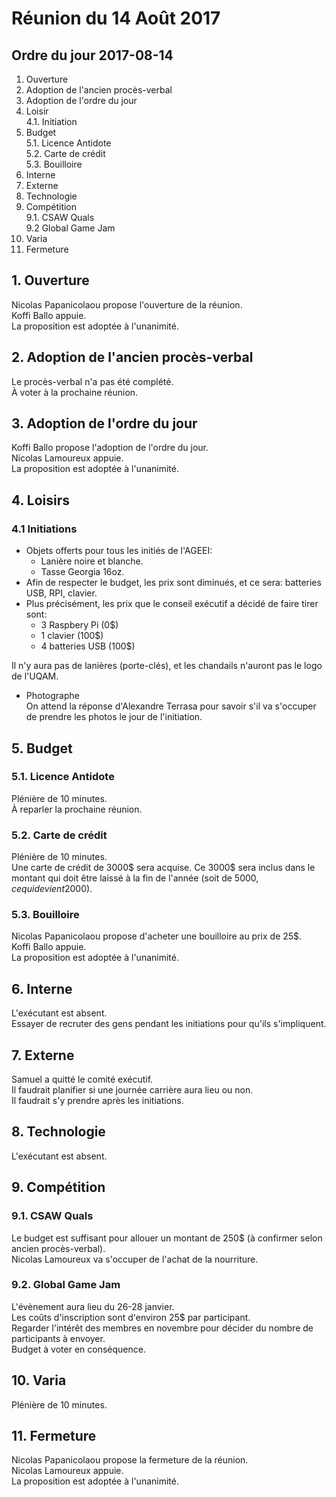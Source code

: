 # Réunion du 14 Août 2017

## Ordre du jour 2017-08-14

1. Ouverture
2. Adoption de l'ancien procès-verbal
3. Adoption de l'ordre du jour
4. Loisir  
4.1. Initiation  
5. Budget  
5.1. Licence Antidote  
5.2. Carte de crédit  
5.3. Bouilloire
6. Interne
7. Externe
8. Technologie
9. Compétition  
9.1. CSAW Quals  
9.2 Global Game Jam
10. Varia
11. Fermeture


## 1. Ouverture

Nicolas Papanicolaou propose l'ouverture de la réunion.  
Koffi Ballo appuie.  
La proposition est adoptée à l'unanimité.

## 2. Adoption de l'ancien procès-verbal

Le procès-verbal n'a pas été complété.  
À voter à la prochaine réunion.

## 3. Adoption de l'ordre du jour

Koffi Ballo propose l'adoption de l'ordre du jour.  
Nicolas Lamoureux appuie.  
La proposition est adoptée à l'unanimité.

## 4. Loisirs

### 4.1 Initiations

* Objets offerts pour tous les initiés de l'AGEEI:  
  * Lanière noire et blanche.
  * Tasse Georgia 16oz.  
* Afin de respecter le budget, les prix sont diminués,
	et ce sera: batteries USB, RPI, clavier.  
* Plus précisément, les prix que le conseil exécutif a décidé de faire tirer sont:  
    *	3 Raspbery Pi (0$)
    *	1 clavier (100$)
    *	4 batteries USB (100$)

Il n'y aura pas de lanières (porte-clés), et les chandails n'auront pas le logo de l'UQAM.
* Photographe  
On attend la réponse d'Alexandre Terrasa pour savoir s'il va s'occuper de prendre les photos
le jour de l'initiation.

## 5. Budget

### 5.1. Licence Antidote  

Plénière de 10 minutes.  
À reparler la prochaine réunion.

### 5.2. Carte de crédit  

Plénière de 10 minutes.  
Une carte de crédit de 3000$ sera acquise. Ce 3000$ sera inclus dans le montant
qui doit être laissé à la fin de l'année (soit de 5000$, ce qui devient 2000$).

### 5.3. Bouilloire

Nicolas Papanicolaou propose d'acheter une bouilloire au prix de 25$.  
Koffi Ballo appuie.  
La proposition est adoptée à l'unanimité.

## 6. Interne

L'exécutant est absent.  
Essayer de recruter des gens pendant les initiations pour qu'ils s'impliquent.

## 7. Externe

Samuel a quitté le comité exécutif.  
Il faudrait planifier si une journée carrière aura lieu ou non.  
Il faudrait s'y prendre après les initiations.

## 8. Technologie

L'exécutant est absent.

## 9. Compétition

### 9.1. CSAW Quals

Le budget est suffisant pour allouer un montant de 250$
(à confirmer selon ancien procès-verbal).  
Nicolas Lamoureux va s'occuper de l'achat de la nourriture.

### 9.2. Global Game Jam

L'évènement aura lieu du 26-28 janvier.  
Les coûts d'inscription sont d'environ 25$ par participant.  
Regarder l'intérêt des membres en novembre pour décider du nombre de participants à envoyer.  
Budget à voter en conséquence.

## 10. Varia

Plénière de 10 minutes.

## 11. Fermeture

Nicolas Papanicolaou propose la fermeture de la réunion.  
Nicolas Lamoureux appuie.  
La proposition est adoptée à l'unanimité.
